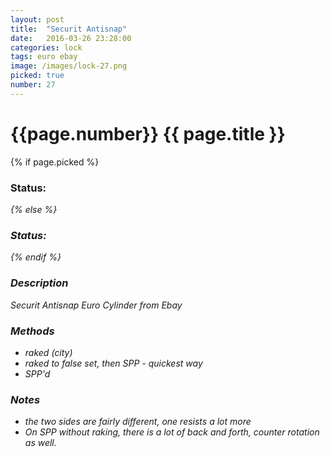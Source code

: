 ```yaml
---
layout: post
title:  "Securit Antisnap"
date:   2016-03-26 23:28:00
categories: lock
tags: euro ebay
image: /images/lock-27.png
picked: true
number: 27
---
```


# {{page.number}} {{ page.title }}

{% if page.picked %}
### Status: <i class="fa fa-unlock"/>
{% else %}
### Status: <i class="fa fa-lock"/>
{% endif %}

### Description

Securit Antisnap Euro Cylinder from Ebay

### Methods

- raked (city)
- raked to false set, then SPP - quickest way
- SPP'd

### Notes

- the two sides are fairly different, one resists a lot more
- On SPP without raking, there is a lot of back and forth, counter rotation as well.
